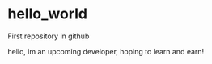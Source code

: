 # hello_world
First repository in github

hello,
im an upcoming developer, hoping to learn and earn!
